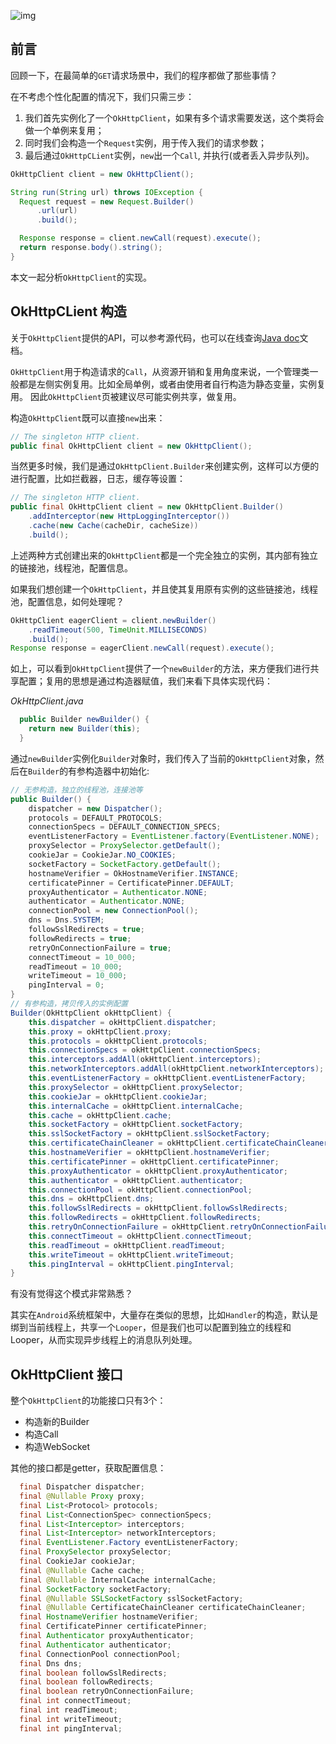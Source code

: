 ![img](http://7u2jir.com1.z0.glb.clouddn.com/img/2017-12-21-03.jpg)

## 前言

回顾一下，在最简单的`GET`请求场景中，我们的程序都做了那些事情？

在不考虑个性化配置的情况下，我们只需三步：

1. 我们首先实例化了一个`OkHttpClient`，如果有多个请求需要发送，这个类将会做一个单例来复用；
2. 同时我们会构造一个`Request`实例，用于传入我们的请求参数；
3. 最后通过`OkHttpCLient`实例，`new`出一个`Call`, 并执行(或者丢入异步队列)。

```java
OkHttpClient client = new OkHttpClient();

String run(String url) throws IOException {
  Request request = new Request.Builder()
      .url(url)
      .build();

  Response response = client.newCall(request).execute();
  return response.body().string();
}
```
本文一起分析`OkHttpClient`的实现。

## OkHttpCLient 构造

关于`OkHttpClient`提供的API，可以参考源代码，也可以在线查询[Java doc](http://square.github.io/okhttp/3.x/okhttp/)文档。

`OkHttpClient`用于构造请求的`Call`，从资源开销和复用角度来说，一个管理类一般都是左侧实例复用。比如全局单例，或者由使用者自行构造为静态变量，实例复用。
因此`OkHttpClient`页被建议尽可能实例共享，做复用。

构造`OkHttpClient`既可以直接`new`出来：

```java
// The singleton HTTP client.
public final OkHttpClient client = new OkHttpClient();
```

当然更多时候，我们是通过`OkHttpClient.Builder`来创建实例，这样可以方便的进行配置，比如拦截器，日志，缓存等设置：

```java
// The singleton HTTP client.
public final OkHttpClient client = new OkHttpClient.Builder()
    .addInterceptor(new HttpLoggingInterceptor())
    .cache(new Cache(cacheDir, cacheSize))
    .build();
```

上述两种方式创建出来的`OkHttpClient`都是一个完全独立的实例，其内部有独立的链接池，线程池，配置信息。

如果我们想创建一个`OkHttpClient`，并且使其复用原有实例的这些链接池，线程池，配置信息，如何处理呢？

```java
OkHttpClient eagerClient = client.newBuilder()
    .readTimeout(500, TimeUnit.MILLISECONDS)
    .build();
Response response = eagerClient.newCall(request).execute();
```

如上，可以看到`OkHttpClient`提供了一个`newBuilder`的方法，来方便我们进行共享配置；复用的思想是通过构造器赋值，我们来看下具体实现代码：

*OkHttpClient.java*

```java
  public Builder newBuilder() {
    return new Builder(this);
  }
```

通过`newBuilder`实例化`Builder`对象时，我们传入了当前的`OkHttpClient`对象，然后在`Builder`的有参构造器中初始化:

```java
// 无参构造，独立的线程池，连接池等
public Builder() {
    dispatcher = new Dispatcher();
    protocols = DEFAULT_PROTOCOLS;
    connectionSpecs = DEFAULT_CONNECTION_SPECS;
    eventListenerFactory = EventListener.factory(EventListener.NONE);
    proxySelector = ProxySelector.getDefault();
    cookieJar = CookieJar.NO_COOKIES;
    socketFactory = SocketFactory.getDefault();
    hostnameVerifier = OkHostnameVerifier.INSTANCE;
    certificatePinner = CertificatePinner.DEFAULT;
    proxyAuthenticator = Authenticator.NONE;
    authenticator = Authenticator.NONE;
    connectionPool = new ConnectionPool();
    dns = Dns.SYSTEM;
    followSslRedirects = true;
    followRedirects = true;
    retryOnConnectionFailure = true;
    connectTimeout = 10_000;
    readTimeout = 10_000;
    writeTimeout = 10_000;
    pingInterval = 0;
}
// 有参构造，拷贝传入的实例配置
Builder(OkHttpClient okHttpClient) {
    this.dispatcher = okHttpClient.dispatcher;
    this.proxy = okHttpClient.proxy;
    this.protocols = okHttpClient.protocols;
    this.connectionSpecs = okHttpClient.connectionSpecs;
    this.interceptors.addAll(okHttpClient.interceptors);
    this.networkInterceptors.addAll(okHttpClient.networkInterceptors);
    this.eventListenerFactory = okHttpClient.eventListenerFactory;
    this.proxySelector = okHttpClient.proxySelector;
    this.cookieJar = okHttpClient.cookieJar;
    this.internalCache = okHttpClient.internalCache;
    this.cache = okHttpClient.cache;
    this.socketFactory = okHttpClient.socketFactory;
    this.sslSocketFactory = okHttpClient.sslSocketFactory;
    this.certificateChainCleaner = okHttpClient.certificateChainCleaner;
    this.hostnameVerifier = okHttpClient.hostnameVerifier;
    this.certificatePinner = okHttpClient.certificatePinner;
    this.proxyAuthenticator = okHttpClient.proxyAuthenticator;
    this.authenticator = okHttpClient.authenticator;
    this.connectionPool = okHttpClient.connectionPool;
    this.dns = okHttpClient.dns;
    this.followSslRedirects = okHttpClient.followSslRedirects;
    this.followRedirects = okHttpClient.followRedirects;
    this.retryOnConnectionFailure = okHttpClient.retryOnConnectionFailure;
    this.connectTimeout = okHttpClient.connectTimeout;
    this.readTimeout = okHttpClient.readTimeout;
    this.writeTimeout = okHttpClient.writeTimeout;
    this.pingInterval = okHttpClient.pingInterval;
}
```

有没有觉得这个模式非常熟悉？

其实在`Android`系统框架中，大量存在类似的思想，比如`Handler`的构造，默认是绑到当前线程上，共享一个`Looper`，但是我们也可以配置到独立的线程和Looper，从而实现异步线程上的消息队列处理。

## OkHttpClient 接口

整个`OkHttpClient`的功能接口只有3个：

* 构造新的Builder
* 构造Call
* 构造WebSocket

其他的接口都是getter，获取配置信息：

```java
  final Dispatcher dispatcher;
  final @Nullable Proxy proxy;
  final List<Protocol> protocols;
  final List<ConnectionSpec> connectionSpecs;
  final List<Interceptor> interceptors;
  final List<Interceptor> networkInterceptors;
  final EventListener.Factory eventListenerFactory;
  final ProxySelector proxySelector;
  final CookieJar cookieJar;
  final @Nullable Cache cache;
  final @Nullable InternalCache internalCache;
  final SocketFactory socketFactory;
  final @Nullable SSLSocketFactory sslSocketFactory;
  final @Nullable CertificateChainCleaner certificateChainCleaner;
  final HostnameVerifier hostnameVerifier;
  final CertificatePinner certificatePinner;
  final Authenticator proxyAuthenticator;
  final Authenticator authenticator;
  final ConnectionPool connectionPool;
  final Dns dns;
  final boolean followSslRedirects;
  final boolean followRedirects;
  final boolean retryOnConnectionFailure;
  final int connectTimeout;
  final int readTimeout;
  final int writeTimeout;
  final int pingInterval;
```